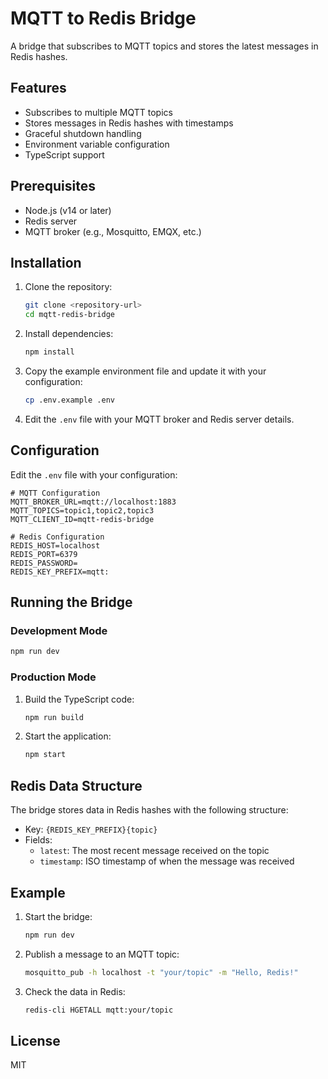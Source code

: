 # MQTT to Redis Bridge

A bridge that subscribes to MQTT topics and stores the latest messages in Redis hashes.

## Features

- Subscribes to multiple MQTT topics
- Stores messages in Redis hashes with timestamps
- Graceful shutdown handling
- Environment variable configuration
- TypeScript support

## Prerequisites

- Node.js (v14 or later)
- Redis server
- MQTT broker (e.g., Mosquitto, EMQX, etc.)

## Installation

1. Clone the repository:
   ```bash
   git clone <repository-url>
   cd mqtt-redis-bridge
   ```

2. Install dependencies:
   ```bash
   npm install
   ```

3. Copy the example environment file and update it with your configuration:
   ```bash
   cp .env.example .env
   ```

4. Edit the `.env` file with your MQTT broker and Redis server details.

## Configuration

Edit the `.env` file with your configuration:

```env
# MQTT Configuration
MQTT_BROKER_URL=mqtt://localhost:1883
MQTT_TOPICS=topic1,topic2,topic3
MQTT_CLIENT_ID=mqtt-redis-bridge

# Redis Configuration
REDIS_HOST=localhost
REDIS_PORT=6379
REDIS_PASSWORD=
REDIS_KEY_PREFIX=mqtt:
```

## Running the Bridge

### Development Mode

```bash
npm run dev
```

### Production Mode

1. Build the TypeScript code:
   ```bash
   npm run build
   ```

2. Start the application:
   ```bash
   npm start
   ```

## Redis Data Structure

The bridge stores data in Redis hashes with the following structure:

- Key: `{REDIS_KEY_PREFIX}{topic}`
- Fields:
  - `latest`: The most recent message received on the topic
  - `timestamp`: ISO timestamp of when the message was received

## Example

1. Start the bridge:
   ```bash
   npm run dev
   ```

2. Publish a message to an MQTT topic:
   ```bash
   mosquitto_pub -h localhost -t "your/topic" -m "Hello, Redis!"
   ```

3. Check the data in Redis:
   ```bash
   redis-cli HGETALL mqtt:your/topic
   ```

## License

MIT
